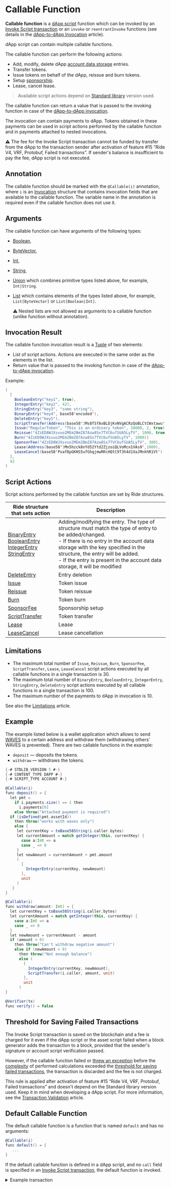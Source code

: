 # Callable Function

**Callable function** is a [dApp script](/en/ride/script/script-types/dapp-script) function which can be invoked by an [Invoke Script transaction](/en/blockchain/transaction-type/invoke-script-transaction) or an `invoke` or `reentrantInvoke` functions (see details in the [dApp-to-dApp Invocation](/en/ride/functions/built-in-functions/dapp-to-dapp) article).

dApp script can contain multiple callable functions.

The callable function can perform the following actions:

* Add, modify, delete dApp [account data storage](/en/blockchain/account/account-data-storage) entries.
* Transfer tokens.
* Issue tokens on behalf of the dApp, reissue and burn tokens.
* Setup [sponsorship](/en/blockchain/waves-protocol/sponsored-fee).
* Lease, cancel lease.

> Available script actions depend on [Standard library](/en/ride/script/standard-library) version used.

The callable function can return a value that is passed to the invoking function in case of the [dApp-to-dApp invocation](/en/ride/advanced/dapp-to-dapp).

The invocation can contain payments to dApp. Tokens obtained in these payments can be used in script actions performed by the callable function and in payments attached to nested invocations.

:warning: The fee for the Invoke Script transaction cannot be funded by transfer from the dApp to the transaction sender after activation of feature #15 “Ride V4, VRF, Protobuf, Failed transactions”. If sender's balance is insufficient to pay the fee, dApp script is not executed.

## Annotation

The callable function should be marked with the `@Callable(i)` annotation, where `i` is an [Invocation](/en/ride/structures/common-structures/invocation) structure that contains invocation fields that are available to the callable function. The variable name in the annotation is required even if the callable function does not use it.

## Arguments

The callable function can have arguments of the following types:

* [Boolean](/en/ride/data-types/boolean),
* [ByteVector](/en/ride/data-types/byte-vector),
* [Int](/en/ride/data-types/int),
* [String](/en/ride/data-types/string),
* [Union](/en/ride/data-types/union) which combines primitive types listed above, for example, `Int|String`.
* [List](/en/ride/data-types/list) which contains elements of the types listed above, for example, `List[ByteVector]` or `List[Boolean|Int]`.

   :warning: Nested lists are not allowed as arguments to a callable function (unlike function without annotation).

## Invocation Result

The callable function invocation result is a [Tuple](/en/ride/data-types/tuple) of two elements:
* List of script actions. Actions are executed in the same order as the elements in the list.
* Return value that is passed to the invoking function in case of the [dApp-to-dApp invocation](/en/ride/advanced/dapp-to-dapp).

Example:

```scala
(
  [
    BooleanEntry("key1", true),
    IntegerEntry("key2", 42),
    StringEntry("key3", "some string"),
    BinaryEntry("key4", base58'encoded'),
    DeleteEntry("key5"),
    ScriptTransfer(Address(base58'3Ms8fSfAxBLDjKvNVgACRzQoBLCtCWxtawu'), 100, base58'someAssetid'),
    Issue("RegularToken", "This is an ordinary token", 10000, 2, true),
    Reissue("4ZzED8WJXsvuo2MEm2BmZ87Azw8Sx7TVC6ufSUA5LyTV", 1000, true),
    Burn("4ZzED8WJXsvuo2MEm2BmZ87Azw8Sx7TVC6ufSUA5LyTV", 1000)]
    SponsorFee("4ZzED8WJXsvuo2MEm2BmZ87Azw8Sx7TVC6ufSUA5LyTV", 300),
    Lease(Address(base58'3Mn5hzck8nYd52Ytd2ZjzoiQLVoMcn1VAs9',1000),
    LeaseCancel(base58'Pxaf8pGKHS5ufGhqjmwRRcHQtC9T3h4d1XaJMnkhR1Vt')
  ],
  42
)
```

## Script Actions

Script actions performed by the callable function are set by Ride structures.

| Ride structure that sets action | Description |
|---|---|
| [BinaryEntry](/en/ride/structures/script-actions/binary-entry)<br>[BooleanEntry](/en/ride/structures/script-actions/boolean-entry)<br>[IntegerEntry](/en/ride/structures/script-actions/int-entry)<br>[StringEntry](/en/ride/structures/script-actions/string-entry) | Adding/modifying the entry. The type of structure must match the type of entry to be added/changed.<br>- If there is no entry in the account data storage with the key specified in the structure, the entry will be added.<br>- If the entry is present in the account data storage, it will be modified |
| [DeleteEntry](/en/ride/structures/script-actions/delete-entry) | Entry deletion |
| [Issue](/en/ride/structures/script-actions/issue) | Token issue |
| [Reissue](/en/ride/structures/script-actions/reissue) | Token reissue |
| [Burn](/en/ride/structures/script-actions/burn) | Token burn |
| [SponsorFee](/en/ride/structures/script-actions/sponsor-fee) | Sponsorship setup |
| [ScriptTransfer](/en/ride/structures/script-actions/script-transfer) | Token transfer |
| [Lease](/en/ride/structures/script-actions/lease) | Lease |
| [LeaseCancel](/en/ride/structures/script-actions/lease-cancel) | Lease cancellation |

## Limitations

* The maximum total number of `Issue`, `Reissue`, `Burn`, `SponsorFee`, `ScriptTransfer`, `Lease`, `LeaseCancel` script actions executed by all callable functions in a single transaction is 30.
* The maximum total number of `BinaryEntry`, `BooleanEntry`, `IntegerEntry`, `StringEntry`, `DeleteEntry` script actions executed by all callable functions in a single transaction is 100.
* The maximum number of the payments to dApp in invocation is 10.

See also the [Limitations](/en/ride/limits/) article.

## Example

The example listed below is a wallet application which allows to send [WAVES](/en/blockchain/token/waves) to a certain address and withdraw them (withdrawing others' WAVES is prevented). There are two callable functions in the example:

* `deposit` — deposits the tokens.
* `withdraw` — withdraws the tokens.

```scala
{-# STDLIB_VERSION 5 #-}
{-# CONTENT_TYPE DAPP #-}
{-# SCRIPT_TYPE ACCOUNT #-}

@Callable(i)
func deposit() = {
  let pmt =
    if i.payments.size() == 1 then
      i.payments[0]
    else throw("Attached payment is required")
  if (isDefined(pmt.assetId))
    then throw("works with waves only")
    else {
     let currentKey = toBase58String(i.caller.bytes)
     let currentAmount = match getInteger(this, currentKey) {
       case a:Int => a
       case _ => 0
     }
     let newAmount = currentAmount + pmt.amount
     (
       [
         IntegerEntry(currentKey, newAmount)
       ],
       unit
     )
   }
}

@Callable(i)
func withdraw(amount: Int) = {
  let currentKey = toBase58String(i.caller.bytes)
  let currentAmount = match getInteger(this, currentKey) {
    case a:Int => a
    case _ => 0
  }
  let newAmount = currentAmount - amount
  if (amount < 0)
    then throw("Can't withdraw negative amount")
    else if (newAmount < 0)
      then throw("Not enough balance")
      else (
        [
          IntegerEntry(currentKey, newAmount),
          ScriptTransfer(i.caller, amount, unit)
        ],
        unit
      )
}

@Verifier(tx)
func verify() = false
```

## Threshold for Saving Failed Transactions

The Invoke Script transaction is saved on the blockchain and a fee is charged for it even if the dApp script or the asset script failed when a block generator adds the transaction to a block, provided that the sender's signature or account script verification passed.

However, if the callable function failed or [threw an exception](/en/ride/exceptions) before the [complexity](/en/ride/base-concepts/complexity) of performed calculations exceeded the [threshold for saving failed transactions](/en/ride/limits/), the transaction is discarded and the fee is not charged.

This rule is applied after activation of feature #15 “Ride V4, VRF, Protobuf, Failed transactions” and doesn't depend on the Standard library version used. Keep it in mind when developing a dApp script. For more information, see the [Transaction Validation](/en/blockchain/transaction/transaction-validation) article.

## Default Callable Function

The default callable function is a function that is named `default` and has no arguments:

```scala
@Callable(i)
func default() = {
   ...
}
```

If the default callable function is defined in a dApp script, and no `call` field is specified in an [Invoke Script transaction](/en/blockchain/transaction-type/invoke-script-transaction), the default function is invoked.

<details><summary>Example transaction</summary>

```json
[
  {
    "type": 16,
    "id": "FgohhmifAVteaXJo2hdFLY8WZw2mr28ZbGWg4FSTdYCZ",
    "sender": "3MsX9C2MzzxE4ySF5aYcJoaiPfkyxZMg4cW",
    "senderPublicKey": "AXbaBkJNocyrVpwqTzD4TpUY8fQ6eeRto9k1m2bNCzXV",
    "fee": 100500000,
    "feeAssetId": null,
    "timestamp": 1631535715165,
    "proofs": [
      "2gmg4vQfuxYyfmNz3sdgcSQJapQnW9Dgvtn7ud1GQxoo9jq1KGL5QV3ibCfEJFFvdhVy2iMTrUsBin7U15hbgDKH"
    ],
    "version": 2,
    "chainId": 84,
    "dApp": "3MsAegXUbgdqWvVLJwukbHHys6m1h2o8XXi",
    "payment": [
      {
        "amount": 1,
        "assetId": null
      }
    ],
    "height": 1701274,
    "applicationStatus": "succeeded",
    "stateChanges": {
      "data": [
        {
          "key": "bin",
          "type": "binary",
          "value": "base64:ASmhAx9X"
        },
        {
          "key": "bool",
          "type": "boolean",
          "value": true
        },
        {
          "key": "int",
          "type": "integer",
          "value": 1
        },
        {
          "key": "str",
          "type": "string",
          "value": "test"
        }
      ],
      "transfers": [
        {
          "address": "3MsX9C2MzzxE4ySF5aYcJoaiPfkyxZMg4cW",
          "asset": "5yWcsRhLqhhVRfbi7VsuZH4ZC4e4sB9SWAcpNVVgv8Ud",
          "amount": 1
        }
      ],
      "issues": [
        {
          "assetId": "5yWcsRhLqhhVRfbi7VsuZH4ZC4e4sB9SWAcpNVVgv8Ud",
          "name": "Asset",
          "description": "",
          "quantity": 1,
          "decimals": 0,
          "isReissuable": true,
          "compiledScript": null,
          "nonce": 0
        }
      ],
      "reissues": [
        {
          "assetId": "5yWcsRhLqhhVRfbi7VsuZH4ZC4e4sB9SWAcpNVVgv8Ud",
          "isReissuable": false,
          "quantity": 1
        }
      ],
      "burns": [
        {
          "assetId": "5yWcsRhLqhhVRfbi7VsuZH4ZC4e4sB9SWAcpNVVgv8Ud",
          "quantity": 1
        }
      ],
      "sponsorFees": [],
      "leases": [],
      "leaseCancels": [],
      "invokes": []
    }
  }
]
```
</details>
